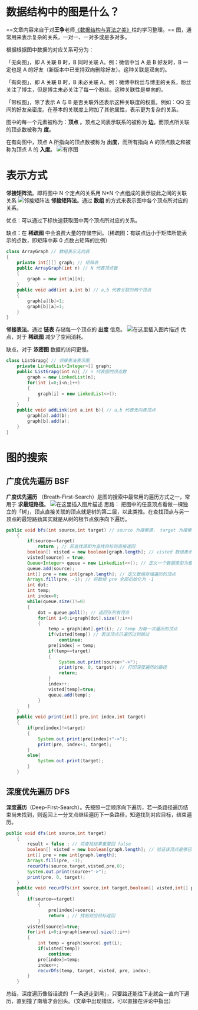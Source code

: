 ﻿# 数据结构中的图是什么？
==文章内容来自于对**王争**老师[《数据结构与算法之美》](https://time.geekbang.org/column/article/70537)栏的学习整理。==
图，通常用来表示复杂的关系，一对一、一对多或是多对多。

根据根据图中数据的对应关系可分为：

「无向图」，即 A 关联 B 时，B 同时关联 A。例：微信中当 A 是 B 好友时，B 一定也是 A 的好友（新版本中已支持双向删除好友）。这种关联是双向的。

「有向图」，即 A 关联 B 时，B 未必关联 A。例：微博中粉丝与博主的关系，粉丝关注了博主，但是博主未必关注了每一个粉丝。这种关联性是单向的。

「带权图」，除了表示 A 与 B 是否关联外还表示这种关联度的权重。例如：QQ 空间的好友亲密度。在基本的关联度上附加了其他属性，表示更为复杂的关系。

图中的每一个元素被称为：**顶点** 。顶点之间表示联系的被称为 **边**。而顶点所关联的顶点数被称为 **度**。

在有向图中，顶点 A 所指向的顶点数被称为 **出度**，而所有指向 A 的顶点数之和被称为顶点 A 的 **入度**。
![有序图](https://img-blog.csdnimg.cn/20190414113047263.png)
 # 表示方式
 **邻接矩阵法**。即将图中 N 个定点的关系用 N*N 个点组成的表示彼此之间的关联关系
![邻接矩阵法](https://img-blog.csdnimg.cn/20190414120432780.png)
**邻接矩阵法**。通过 **数组** 的方式来表示图中各个顶点所对应的关系。

优点：可以通过下标快速获取图中两个顶点所对应的关系。

缺点：在 **稀疏图** 中会浪费大量的存储空间。（稀疏图：有联点远小于矩阵所能表示的点数，即矩阵中非 0 点数占矩阵的比例）

```java
class ArrayGraph // 数组表示无向表
{
    private int[][] graph; // 矩阵表
    public ArrayGraph(int n) // N 代表顶点数
    {
        graph = new int[n][n];
    }
    public void add(int a,int b) // a,b 代表关联的两个顶点
    {
        graph[a][b]=1;
        graph[b][a]=1;
    }
}
```

**邻接表法**。通过 **链表** 存储每一个顶点的 **出度** 信息。
![在这里插入图片描述](https://img-blog.csdnimg.cn/20190414163226879.png)
优点，对于 **稀疏图** 减少了空间消耗。

缺点，对于 **浓密图** 数据的访问更慢。

```java
class ListGrapg{ // 邻接表法表示图
    private LinkedList<Integer>[] graph;
    public ListGrapg(int n){ // n 代表图的顶点数
        graph = new LinkedList[n];
        for(int i=0;i<n;i++)
        {
            graph[i] = new LinkedList<>();
        }
    }
    public void addLink(int a,int b){ // a,b 代表无向表顶点
        graph[a].add(b);
        graph[b].add(a);
    } 
}
```

# 图的搜索
## 广度优先遍历 BSF
**广度优先遍历** （Breath-First-Search）是图的搜索中最常用的遍历方式之一，常用于 **求最短路径**。
![在这里插入图片描述](https://img-blog.csdnimg.cn/2019041419523992.png)
思路：
把图中的任意顶点看做一棵独立的「树」，顶点直接关联的顶点就是树的第二层，以此类推。在查找顶点与另一顶点的最短路劲其实就是从树的根节点依序向下遍历。

```java
public void bfs(int source,int target) // source 为搜索源， target 为搜索目标
    {
        if(source==target)
            return ; // 若查找源即为查找目标则直接返回
        boolean[] visted = new boolean[graph.length]; // visted 数组表示当前层是否遍历，若已遍历则设置为 true
        visted[source] = true;
        Queue<Integer> queue = new LinkedList<>(); // 定义一个数据类型为整数的链表队列，将每次遍历的层加入队列
        queue.add(source);
        int[] pre = new int[graph.length]; // 定义数组存储遍历的顶点
        Arrays.fill(pre, -1); // 将数组 pre 全部初始化为 -1
        int dot;
        int temp;
        int index=0;
        while(queue.size()!=0)
        {
            dot = queue.poll(); // 返回队列首顶点 
            for(int i=0;i<graph[dot].size();i++)
            {
                temp = graph[dot].get(i); // temp 为每一次遍历的顶点
                if(visted[temp]) // 若该顶点已遍历过则跳过
                    continue;
                pre[index] = temp;
                if(temp==target)
                {
                    System.out.print(source+"->");
                    print(pre, 0, target); // 打印深度遍历的路径
                    return;
                }
                index++;
                visted[temp]=true;
                queue.add(temp);
            }
        }
    }
    public void print(int[] pre,int index,int target)
    {
        if(pre[index]!=target)
        {
            System.out.print(pre[index]+"->");
            print(pre, index+1, target);
        }
        else{
            System.out.print(target);
        }
    }		
```
## 深度优先遍历 DFS
**深度遍历**（Deep-First-Search）。先按照一定顺序向下遍历，若一条路径遍历结束尚未找到，则返回上一分叉点继续遍历下一条路径，知道找到对应目标，结束遍历。
```java
public void dfs(int source,int target) 
    {
        result = false ; // 将查找结果重置回 false
        boolean[] visted = new boolean[graph.length]; // 验证该顶点是够已被访问
        int[] pre = new int[graph.length];
        Arrays.fill(pre, -1);
        recurDfs(source,target,visted,pre,0);
        System.out.print(source+"->");
        print(pre, 0, target);
    }
    public void recurDfs(int source,int target,boolean[] visted,int[] pre,int index) // 回溯法实现深度遍历
    {
        if(source==target)
            {
                pre[index]=source;
                return ; // 找到对应目标返回
            }
        visted[source]=true;
        for(int i=0;i<graph[source].size();i++)
        {
            int temp = graph[source].get(i);
            if(visted[temp])
                continue;
            pre[index]=temp;
            index++;
            recurDfs(temp, target, visted, pre, index);
        }
    }
```
总结，深度遍历像俗话说的「一条道走到黑」，只要路还能往下走就会一直向下遍历，直到撞了南墙才会回头。（文章中出现错误，可以直接在评论中指出）

